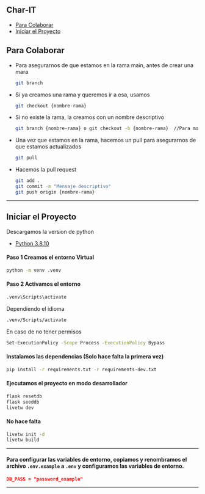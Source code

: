## Char-IT

- [Para Colaborar](#para-colaborar)
- [Iniciar el Proyecto](#iniciar-el-proyecto)

## Para Colaborar

- Para asegurarnos de que estamos en la rama main, antes de crear una mara
    ```bash
    git branch
    ```
- Si ya creamos una rama y queremos ir a esa, usamos
    ```bash
    git checkout {nombre-rama}
    ```
- Si no existe la rama, la creamos con un nombre descriptivo
    ```bash
    git branch {nombre-rama} o git checkout -b {nombre-rama}  //Para movernos despues de crearla
    ```
- Una vez que estamos en la rama, hacemos un pull para asegurarnos de que estamos actualizados
    ```bash
    git pull
    ```
- Hacemos la pull request
    ```bash
    git add .
    git commit -m "Mensaje descriptivo"
    git push origin {nombre-rama}
    ```

---

## Iniciar el Proyecto

Descargamos la version de python

- [Python 3.8.10](https://www.python.org/downloads/release/python-3810/)

#### Paso 1 Creamos el entorno Virtual
```bash
python -m venv .venv
```

#### Paso 2 Activamos el entorno
```bash
.venv\Scripts\activate
```

Dependiendo el idioma

```bash
.venv/Scripts/activate
```

En caso de no tener permisos
```bash
Set-ExecutionPolicy -Scope Process -ExecutionPolicy Bypass
```

#### Instalamos las dependencias (Solo hace falta la primera vez)

```bash
pip install -r requirements.txt -r requirements-dev.txt
```

#### Ejecutamos el proyecto en modo desarrollador

```bash
flask resetdb
flask seeddb
livetw dev
```

#### No hace falta

```bash
livetw init -d
livetw build
```

---

#### Para configurar las variables de entorno, copiamos y renombramos el archivo `.env.example` a `.env` y configuramos las variables de entorno.

```json
DB_PASS = "password_example"
```

---